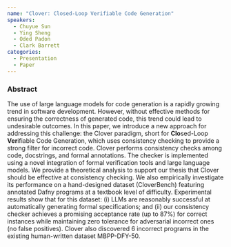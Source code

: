```yaml
---
name: "Clover: Closed-Loop Verifiable Code Generation"
speakers:
  - Chuyue Sun
  - Ying Sheng
  - Oded Padon
  - Clark Barrett
categories:
  - Presentation
  - Paper
---
```


### Abstract

The use of large language models for code generation is a rapidly growing trend in software development.
However, without effective methods for ensuring the correctness of generated code, this trend could lead to undesirable outcomes. In this paper, we introduce a new approach for addressing this challenge: the Clover paradigm, short for **Clo**sed-Loop **Ver**ifiable Code Generation, which uses consistency checking to provide a strong filter for incorrect code.
Clover performs consistency checks among code, docstrings, and formal annotations. The checker is implemented using a novel integration of formal verification tools and large language models.
We provide a theoretical analysis to support our thesis that Clover should be effective at consistency checking.
We also empirically investigate its performance on a hand-designed dataset (CloverBench) featuring annotated Dafny programs at a textbook level of difficulty. Experimental results show that for this dataset: (i) LLMs are reasonably successful at automatically generating formal specifications; and (ii) our consistency checker achieves a promising acceptance rate (up to 87%) for correct instances while maintaining zero tolerance for adversarial incorrect ones (no false positives).
Clover also discovered 6 incorrect programs in the existing human-written dataset MBPP-DFY-50.
